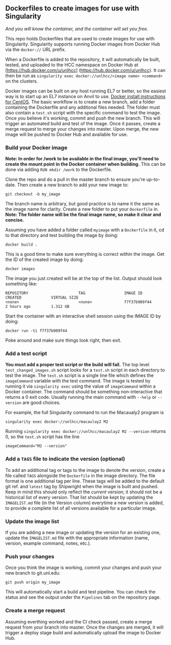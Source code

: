 Dockerfiles to create images for use with Singularity
-----------------------------------------------------
*And you will know the container, and the container will set you free.*

This repo holds Dockerfiles that are used to create images for use with
Singularity.  Singularity supports running Docker images from Docker Hub
via the `docker://` URL prefix. 

When a Dockerfile is added to the repository, it will automatically
be built, tested, and uploaded to the HCC namespace on Docker Hub at
[https://hub.docker.com/u/unlhcc] (https://hub.docker.com/u/unlhcc).
It can then be run as `singularity exec docker://unlhcc/<image name> <command>`
on the clusters.

Docker images can be built on any host running EL7 or better, so the easiest
way is to start up an EL7 instance on Anvil to use.  [Docker install 
instructions for CentOS](https://docs.docker.com/engine/installation/linux/centos/#/install-with-yum).
 The basic workflow is to create a new branch, add a folder containing the 
Dockerfile and any additonal files needed.  The folder must also contain a 
`test.sh` script with the specific command to test the image.  Once you 
believe it's working, commit and push the new branch.  This will trigger an
automated build and test of the image.  Once it passes, create a merge
request to merge your changes into master. Upon merge, the new image will
be pushed to Docker Hub and available for use.

### Build your Docker image
**Note:  In order for /work to be available in the final image, 
you'll need to create the mount point in the Docker container when building.** 
This can be done via adding `RUN mkdir /work` to the Dockerfile.

Clone the repo and do a pull in the master branch to ensure you're up-to-date.
Then create a new branch to add your new image to:  

```
git checkout -b my_image
```

The branch name is arbitrary, but good practice is to name it the same as the 
image name for clarity.  Create a new folder to put your `Dockerfile` in.
**Note:  The folder name will be the final image name, so make it clear and concise.**


Assuming you have added a folder called `myimage` with a `Dockerfile` in it,
cd to that directory and test building the image by doing:

```
docker build .
```

This is a good time to make sure everything is correct within the image.
Get the ID of the created image by doing:

```
docker images
```

The image you just created will be at the top of the list.  Output should look something like:
```
REPOSITORY                      TAG                 IMAGE ID            CREATED             VIRTUAL SIZE
<none>                          <none>              f7f37b909f44        2 hours ago         1.312 GB
```

Start the container with an interactive shell session using the IMAGE ID by doing:

```
docker run -ti f7f37b909f44
```

Poke around and make sure things look right, then exit.

### Add a test script
**You must add a proper test script or the build will fail.**
The top level `test_changed_images.sh` script looks for a `test.sh` script in each directory
to test the image.  The `test.sh` script is a single line file which defines the
`imageCommand` variable with the test command.  The image is tested by running it
via `singularity exec` using the value of `imageCommand` within a Docker container.
The command should be something non-interactive that returns a 0 exit code. 
Usually running the main command with `--help` or `--version` are good choices.

For example, the full Singularity command to run the Macaualy2 program is
```
singularity exec docker://unlhcc/macaulay2 M2
```

Running `singularity exec docker://unlhcc/macaulay2 M2 --version` returns 0, so
the `test.sh` script has the line
```
imageCommand="M2 --version"
```

### Add a `TAGS` file to indicate the version (optional)
To add an additional tag or tags to the image to denote the version, create a file
called `TAGS` alongside the `Dockerfile` in the image directory.  The file format is
one additional tag per line.  These tags will be added to the default git ref. and
`latest` tag by Shipwright when the image is built and pushed.  Keep in mind
this should only reflect the *current* version; it should not be a historical
list of every version.  That list should be kept by updating the `IMAGELIST.md` file
(in the Version column) everytime a new version is added, to provide a complete
list of all versions available for a particular image.

### Update the image list
If you are adding a new image or updating the version for an existing one, update
the `IMAGELIST.md` file with the appropriate information (name, version, example
command, notes, etc.).

### Push your changes
Once you think the image is working, commit your changes and push your new branch
to git.unl.edu:

```
git push origin my_image
```

This will automatically start a build and test pipeline.  You can check the status
and see the output under the `Pipelines` tab on the repository page.

### Create a merge request
Assuming everthing worked and the CI check passed, create a merge request from your
branch into master. Once the changes are merged, it will trigger a deploy stage
build and automatically upload the image to Docker Hub.
